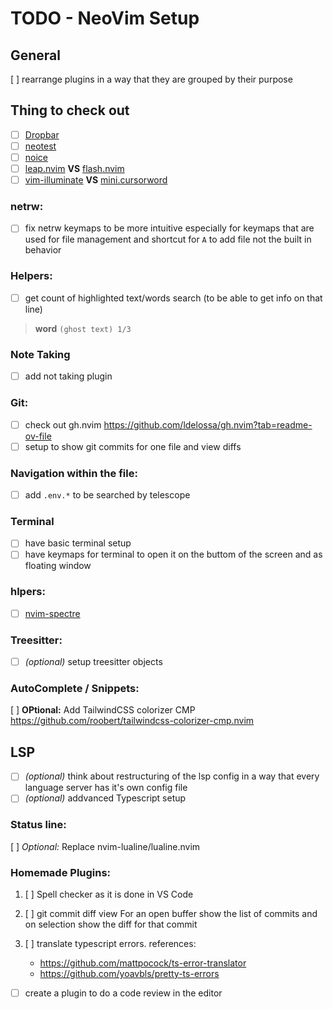 # TODO - NeoVim Setup

## General

[ ] rearrange plugins in a way that they are grouped by their purpose

## Thing to check out

- [ ] [Dropbar](https://github.com/Bekaboo/dropbar.nvim)
- [ ] [neotest](https://github.com/nvim-neotest/neotest)
- [ ] [noice](https://github.com/folke/noice.nvim)
- [ ] [leap.nvim](https://github.com/ggandor/leap.nvim) **VS** [flash.nvim](https://github.com/folke/flash.nvim)
- [ ] [vim-illuminate](https://github.com/RRethy/vim-illuminate) **VS** [mini.cursorword](https://github.com/echasnovski/mini.nvim/blob/main/readmes/mini-cursorword.md)

### netrw:

- [ ] fix netrw keymaps to be more intuitive especially for keymaps that are used for file management and shortcut for `A` to add file not the built in behavior

### Helpers:

- [ ] get count of highlighted text/words search (to be able to get info on that line)

> **word** `(ghost text) 1/3`

### Note Taking

- [ ] add not taking plugin

### Git:

- [ ] check out gh.nvim https://github.com/ldelossa/gh.nvim?tab=readme-ov-file
- [ ] setup to show git commits for one file and view diffs

### Navigation within the file:

- [ ] add `.env.*` to be searched by telescope

### Terminal

- [ ] have basic terminal setup
- [ ] have keymaps for terminal to open it on the buttom of the screen and as floating window

### hlpers:

- [ ] [nvim-spectre](https://github.com/nvim-pack/nvim-spectre)

### Treesitter:

- [ ] _(optional)_ setup treesitter objects

### AutoComplete / Snippets:

[ ] **OPtional:** Add TailwindCSS colorizer CMP https://github.com/roobert/tailwindcss-colorizer-cmp.nvim

## LSP

- [ ] _(optional)_ think about restructuring of the lsp config in a way that every language server has it's own config file
- [ ] _(optional)_ addvanced Typescript setup

### Status line:

[ ] _Optional:_ Replace nvim-lualine/lualine.nvim

### Homemade Plugins:

1. [ ] Spell checker as it is done in VS Code

2. [ ] git commit diff view
       For an open buffer show the list of commits and on selection show the diff for that commit

3. [ ] translate typescript errors. references:

   - https://github.com/mattpocock/ts-error-translator
   - https://github.com/yoavbls/pretty-ts-errors

- [ ] create a plugin to do a code review in the editor
